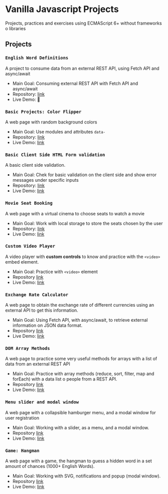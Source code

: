 # Vanilla Javascript Projects

Projects, practices and exercises using ECMAScript 6+ without frameworks o
libraries

## Projects

### `English Word Definitions`

A project to consume data from an external REST API, using Fetch API and async/await

- Main Goal: Consuming external REST API with Fetch API and async/await
- Repository: [link](https://github.com/orses/vanilla_javascript/tree/master/api_english_dictionary/)
- Live Demo: 🚧

### `Basic Projects: Color Flipper`

A web page with random background colors

- Main Goal: Use modules and attributes `data-`
- Repository: [link](https://github.com/orses/vanilla_javascript/tree/master/basic_color_flipper/)
- Live Demo: [link](https://orses.github.io/vanilla_javascript/basic_color_flipper/src/)

### `Basic Client Side HTML Form validation`

A basic client side validation.

- Main Goal: Chek for basic validation on the client side and show error messages under specific inputs
- Repository: [link](https://github.com/orses/vanilla_javascript/tree/master/form_validator/)
- Live Demo: [link](https://orses.github.io/vanilla_javascript/form_validator/src/)

### `Movie Seat Booking`

A web page with a virtual cinema to choose seats to watch a movie

- Main Goal: Work with local storage to store the seats chosen by the user
- Repository: [link](https://github.com/orses/vanilla_javascript/tree/master/movie_seat_booking/)
- Live Demo: [link](https://orses.github.io/vanilla_javascript/movie_seat_booking/src/)

### `Custom Video Player`

A video player with **custom controls** to know and practice with the `<video>` embed element.

- Main Goal: Practice with `<video>` element
- Repository [link](https://github.com/orses/vanilla_javascript/tree/master/video_player/)
- Live Demo: [link](https://orses.github.io/vanilla_javascript/video_player/src/)

### `Exchange Rate Calculator`

A web page to obtain the exchange rate of different currencies using an external API to get this information.

- Main Goal: Using Fetch API, with async/await, to retrieve external information on JSON data format.
- Repository [link](https://github.com/orses/vanilla_javascript/tree/master/exchange_rate_calculator/)
- Live Demo: [link](https://orses.github.io/vanilla_javascript/exchange_rate_calculator/src/)

### `DOM Array Methods`

A web page to practice some very useful methods for arrays with a list of data from an external REST API

- Main Goal: Practice with array methods (reduce, sort, filter, map and forEach) with a data list o people from a REST API.
- Repository [link](https://github.com/orses/vanilla_javascript/tree/master/dom_array_methods/)
- Live Demo: [link](https://orses.github.io/vanilla_javascript/dom_array_methods/src/)

### `Menu slider and modal window`

A web page with a collapsible hamburger menu, and a modal window for user registration

- Main Goal: Working with a slider, as a menu, and a modal window.
- Repository [link](https://github.com/orses/vanilla_javascript/tree/master/menu_slider_and_modal/)
- Live Demo: [link](https://orses.github.io/vanilla_javascript/menu_slider_and_modal/src/)

### `Game: Hangman`

A web page with a game, the hangman to guess a hidden word in a set amount of chances (1000+ English Words).

- Main Goal: Working with SVG, notifications and popup (modal window).
- Repository [link](https://github.com/orses/vanilla_javascript/tree/master/game_hangman/)
- Live Demo: [link](https://orses.github.io/vanilla_javascript/game_hangman/src/)
